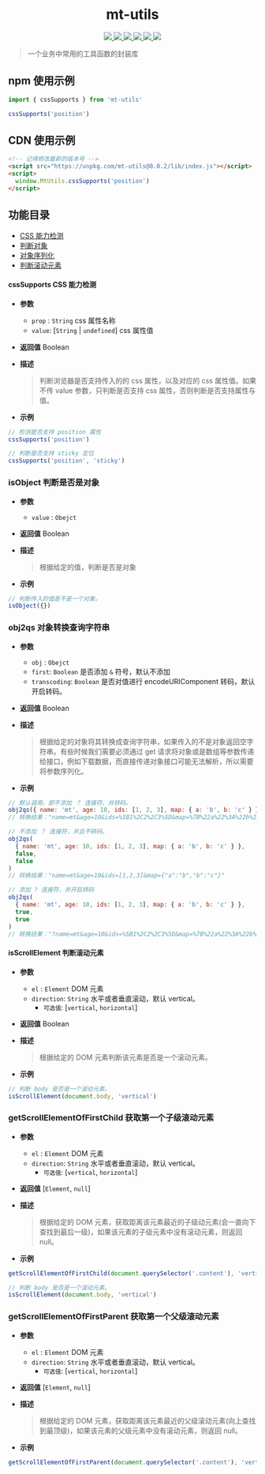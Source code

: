 <h1 align="center">
	mt-utils
</h1>

<p align="center">
  <a href="http://img.shields.io/travis/txs1992/mt-utils.svg">
    <img src="http://img.shields.io/travis/txs1992/mt-utils.svg" />
  </a>
  <a href="https://img.shields.io/npm/dt/mt-utils.svg">
    <img src="https://img.shields.io/npm/dt/mt-utils.svg" />
  </a>
  <a href="https://img.shields.io/npm/dm/mt-utils.svg">
    <img src="https://img.shields.io/npm/dm/mt-utils.svg" />
  </a>
  <a href="https://img.shields.io/npm/v/mt-utils.svg">
    <img src="https://img.shields.io/npm/v/mt-utils.svg" />
  </a>
  <a href="https://img.shields.io/npm/l/mt-utils.svg">
    <img src="https://img.shields.io/npm/l/mt-utils.svg" />
  </a>
  <a href="https://img.shields.io/node/v/passport.svg">
    <img src="https://img.shields.io/node/v/passport.svg" />
  </a>
</p>

> 一个业务中常用的工具函数的封装库

## npm 使用示例

```js
import { cssSupports } from 'mt-utils'

cssSupports('position')
```

## CDN 使用示例

```html
<!-- 记得修改最新的版本号 -->
<script src="https://unpkg.com/mt-utils@0.0.2/lib/index.js"></script>
<script>
  window.MtUtils.cssSupports('position')
</script>
```

## 功能目录

- [CSS 能力检测](#csssupports-css-能力检测)
- [判断对象](#isObject-判断是否是对象)
- [对象序列化](#obj2qs-对象转换查询字符串)
- [判断滚动元素](#isScrollElement-判断滚动元素)

#### cssSupports CSS 能力检测

- **参数**
  - `prop` : `String` css 属性名称
  - `value`: [`String` | `undefined`] css 属性值
- **返回值** Boolean
- **描述**

  > 判断浏览器是否支持传入的的 css 属性，以及对应的 css 属性值。如果不传 value 参数，只判断是否支持 css 属性，否则判断是否支持属性与值。

- **示例**

```js
// 检测是否支持 position 属性
cssSupports('position')

// 判断是否支持 sticky 定位
cssSupports('position', 'sticky')
```

### isObject 判断是否是对象

- **参数**
  - `value` : `Obejct`
- **返回值** Boolean
- **描述**

  > 根据给定的值，判断是否是对象

- **示例**

```js
// 判断传入的值是不是一个对象。
isObject({})
```

### obj2qs 对象转换查询字符串

- **参数**
  - `obj` : `Obejct`
  - `first`: `Boolean` 是否添加 `&` 符号，默认不添加
  - `transcoding`: `Boolean` 是否对值进行 encodeURIComponent 转码，默认开启转码。
- **返回值** Boolean
- **描述**

  > 根据给定的对象将其转换成查询字符串，如果传入的不是对象返回空字符串。有些时候我们需要必须通过 get 请求将对象或是数组等参数传递给接口，例如下载数据，而直接传递对象接口可能无法解析，所以需要将参数序列化。

- **示例**

```js
// 默认调用，即不添加 ？ 连接符，并转码。
obj2qs({ name: 'mt', age: 10, ids: [1, 2, 3], map: { a: 'b', b: 'c' } })
// 转换结果："name=mt&age=10&ids=%5B1%2C2%2C3%5D&map=%7B%22a%22%3A%22b%22%2C%22b%22%3A%22c%22%7D"

// 不添加 ？ 连接符，并且不转码。
obj2qs(
  { name: 'mt', age: 10, ids: [1, 2, 3], map: { a: 'b', b: 'c' } },
  false,
  false
)
// 转换结果："name=mt&age=10&ids=[1,2,3]&map={"a":"b","b":"c"}"

// 添加 ? 连接符，并开启转码
obj2qs(
  { name: 'mt', age: 10, ids: [1, 2, 3], map: { a: 'b', b: 'c' } },
  true,
  true
)
// 转换结果："?name=mt&age=10&ids=%5B1%2C2%2C3%5D&map=%7B%22a%22%3A%22b%22%2C%22b%22%3A%22c%22%7D"
```

#### isScrollElement 判断滚动元素

- **参数**
  - `el` : `Element` DOM 元素
  - `direction`: `String` 水平或者垂直滚动，默认 vertical。
    - `可选值`: [`vertical`, `horizontal`]
- **返回值** Boolean
- **描述**

  > 根据给定的 DOM 元素判断该元素是否是一个滚动元素。

- **示例**

```js
// 判断 body 是否是一个滚动元素。
isScrollElement(document.body, 'vertical')
```

### getScrollElementOfFirstChild 获取第一个子级滚动元素

- **参数**
  - `el` : `Element` DOM 元素
  - `direction`: `String` 水平或者垂直滚动，默认 vertical。
    - `可选值`: [`vertical`, `horizontal`]
- **返回值** [`Element`, `null`]
- **描述**

  > 根据给定的 DOM 元素，获取距离该元素最近的子级动元素(会一直向下查找到最后一级)，如果该元素的子级元素中没有滚动元素，则返回 null。

- **示例**

```js
getScrollElementOfFirstChild(document.querySelector('.content'), 'vertical')
```

```js
// 判断 body 是否是一个滚动元素。
isScrollElement(document.body, 'vertical')
```

### getScrollElementOfFirstParent 获取第一个父级滚动元素

- **参数**
  - `el` : `Element` DOM 元素
  - `direction`: `String` 水平或者垂直滚动，默认 vertical。
    - `可选值`: [`vertical`, `horizontal`]
- **返回值** [`Element`, `null`]
- **描述**

  > 根据给定的 DOM 元素，获取距离该元素最近的父级滚动元素(向上查找到最顶级)，如果该元素的父级元素中没有滚动元素，则返回 null。

- **示例**

```js
getScrollElementOfFirstParent(document.querySelector('.content'), 'vertical')
```
